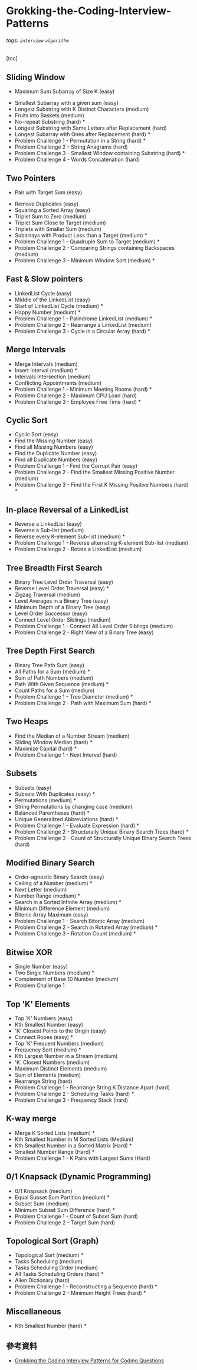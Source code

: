 # Grokking-the-Coding-Interview-Patterns


###### tags: `interview` `algorithm`


[toc]



## Sliding Window
- Maximum Sum Subarray of Size K (easy)
* Smallest Subarray with a given sum (easy)
* Longest Substring with K Distinct Characters (medium)
* Fruits into Baskets (medium)
* No-repeat Substring (hard) *
* Longest Substring with Same Letters after Replacement (hard)
* Longest Subarray with Ones after Replacement (hard) *
* Problem Challenge 1 - Permutation in a String (hard) *
* Problem Challenge 2 - String Anagrams (hard)
* Problem Challenge 3 - Smallest Window containing Substring (hard) *
* Problem Challenge 4 - Words Concatenation (hard)
## Two Pointers
- Pair with Target Sum (easy)
* Remove Duplicates (easy)
* Squaring a Sorted Array (easy)
* Triplet Sum to Zero (medium)
* Triplet Sum Close to Target (medium)
* Triplets with Smaller Sum (medium)
* Subarrays with Product Less than a Target (medium) *
* Problem Challenge 1 - Quadruple Sum to Target (medium) *
* Problem Challenge 2 - Comparing Strings containing Backspaces (medium)
* Problem Challenge 3 - Minimum Window Sort (medium) *
## Fast & Slow pointers
* LinkedList Cycle (easy)
* Middle of the LinkedList (easy)
* Start of LinkedList Cycle (medium) *
* Happy Number (medium) *
* Problem Challenge 1 - Palindrome LinkedList (medium) *
* Problem Challenge 2 - Rearrange a LinkedList (medium)
* Problem Challenge 3 - Cycle in a Circular Array (hard) * 
## Merge Intervals
* Merge Intervals (medium)
* Insert Interval (medium) *
* Intervals Intersection (medium)
* Conflicting Appointments (medium)
* Problem Challenge 1 - Minimum Meeting Rooms (hard) *
* Problem Challenge 2 - Maximum CPU Load (hard)
* Problem Challenge 3 - Employee Free Time (hard) *
## Cyclic Sort
* Cyclic Sort (easy)
* Find the Missing Number (easy)
* Find all Missing Numbers (easy)
* Find the Duplicate Number (easy)
* Find all Duplicate Numbers (easy)
* Problem Challenge 1 - Find the Corrupt Pair (easy)
* Problem Challenge 2 - Find the Smallest Missing Positive Number (medium)
* Problem Challenge 3 - Find the First K Missing Positive Numbers (hard) *
## In-place Reversal of a LinkedList
* Reverse a LinkedList (easy)
* Reverse a Sub-list (medium)
* Reverse every K-element Sub-list (medium) *
* Problem Challenge 1 - Reverse alternating K-element Sub-list (medium)
* Problem Challenge 2 - Rotate a LinkedList (medium)
## Tree Breadth First Search
* Binary Tree Level Order Traversal (easy)
* Reverse Level Order Traversal (easy) *
* Zigzag Traversal (medium)
* Level Averages in a Binary Tree (easy)
* Minimum Depth of a Binary Tree (easy)
* Level Order Successor (easy)
* Connect Level Order Siblings (medium)
* Problem Challenge 1 - Connect All Level Order Siblings (medium)
* Problem Challenge 2 - Right View of a Binary Tree (easy)
## Tree Depth First Search
* Binary Tree Path Sum (easy)
* All Paths for a Sum (medium) *
* Sum of Path Numbers (medium)
* Path With Given Sequence (medium) *
* Count Paths for a Sum (medium)
* Problem Challenge 1 - Tree Diameter (medium) *
* Problem Challenge 2 - Path with Maximum Sum (hard) *
## Two Heaps
* Find the Median of a Number Stream (medium)
* Sliding Window Median (hard) *
* Maximize Capital (hard) *
* Problem Challenge 1 - Next Interval (hard)
## Subsets
* Subsets (easy)
* Subsets With Duplicates (easy) *
* Permutations (medium) *
* String Permutations by changing case (medium)
* Balanced Parentheses (hard) *
* Unique Generalized Abbreviations (hard) *
* Problem Challenge 1 - Evaluate Expression (hard) *
* Problem Challenge 2 - Structurally Unique Binary Search Trees (hard) *
* Problem Challenge 3 - Count of Structurally Unique Binary Search Trees (hard)
## Modified Binary Search
* Order-agnostic Binary Search (easy)
* Ceiling of a Number (medium) *
* Next Letter (medium)
* Number Range (medium) *
* Search in a Sorted Infinite Array (medium) *
* Minimum Difference Element (medium)
* Bitonic Array Maximum (easy)
* Problem Challenge 1 - Search Bitonic Array (medium)
* Problem Challenge 2 - Search in Rotated Array (medium) *
* Problem Challenge 3 - Rotation Count (medium) *
## Bitwise XOR
* Single Number (easy)
* Two Single Numbers (medium) *
* Complement of Base 10 Number (medium)
* Problem Challenge 1
## Top 'K' Elements
* Top 'K' Numbers (easy)
* Kth Smallest Number (easy)
* 'K' Closest Points to the Origin (easy)
* Connect Ropes (easy) *
* Top 'K' Frequent Numbers (medium)
* Frequency Sort (medium) *
* Kth Largest Number in a Stream (medium)
* 'K' Closest Numbers (medium)
* Maximum Distinct Elements (medium)
* Sum of Elements (medium)
* Rearrange String (hard)
* Problem Challenge 1 - Rearrange String K Distance Apart (hard)
* Problem Challenge 2 - Scheduling Tasks (hard) *
* Problem Challenge 3 - Frequency Stack (hard)
## K-way merge
* Merge K Sorted Lists (medium) *
* Kth Smallest Number in M Sorted Lists (Medium)
* Kth Smallest Number in a Sorted Matrix (Hard) *
* Smallest Number Range (Hard) *
* Problem Challenge 1 - K Pairs with Largest Sums (Hard)
## 0/1 Knapsack (Dynamic Programming)
* 0/1 Knapsack (medium)
* Equal Subset Sum Partition (medium) *
* Subset Sum (medium)
* Minimum Subset Sum Difference (hard) *
* Problem Challenge 1 - Count of Subset Sum (hard)
* Problem Challenge 2 - Target Sum (hard)
## Topological Sort (Graph)
* Topological Sort (medium) *
* Tasks Scheduling (medium)
* Tasks Scheduling Order (medium)
* All Tasks Scheduling Orders (hard) *
* Alien Dictionary (hard)
* Problem Challenge 1 - Reconstructing a Sequence (hard) *
* Problem Challenge 2 - Minimum Height Trees (hard) *
## Miscellaneous
- Kth Smallest Number (hard) *



## 參考資料
- [Grokking the Coding Interview Patterns for Coding Questions](https://github.com/Chanda-Abdul/Grokking-the-Coding-Interview-Patterns)